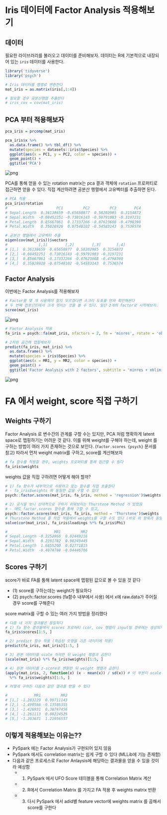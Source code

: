 # Iris 데이터에 Factor Analysis 적용해보기

## 데이터

필요한 라이브러리를 불러오고 데이터를 준비해보자. 데이터는 R에 기본적으로 내장되어 있는 `iris` 데이터를 사용한다.

```r
library('tidyverse')
library('psych')

# Iris 데이터를 행렬로 변환한다
mat_iris = as.matrix(iris[,1:4])

# 필요할 경우 공분산행렬 추출한다
# iris_cov = cov(mat_iris)
```


## PCA 부터 적용해보자

```r
pca_iris = prcomp(mat_iris)

pca_iris$x %>%
  as.data.frame() %>% tbl_df() %>%
  mutate(species = datasets::iris$Species) %>%
  ggplot(aes(x = PC1, y = PC2, color = species)) +
  geom_point() +
  ggtitle('PCA')
```

![png](fig/iris_factor_analysis/fig01.png)

PCA를 통해 얻을 수 있는 rotation matrix는 pca 결과 객체에 `rotation` 프로퍼티로 접근하면 얻을 수 있다.
직접 계산하려면 공분산 행렬에서 고유벡터를 추출하면 된다.

```r
# PCA 적용
pca_iris$rotation
#                      PC1         PC2         PC3        PC4
# Sepal.Length  0.36138659 -0.65658877  0.58202985  0.3154872
# Sepal.Width  -0.08452251 -0.73016143 -0.59791083 -0.3197231
# Petal.Length  0.85667061  0.17337266 -0.07623608 -0.4798390
# Petal.Width   0.35828920  0.07548102 -0.54583143  0.7536574

# 공분산 행렬에서 고유벡터 추출
eigen(cov(mat_iris))$vectors
#              [,1]        [,2]        [,3]       [,4]
# [1,]  0.36138659  0.65658877  0.58202985  0.3154872
# [2,] -0.08452251  0.73016143 -0.59791083 -0.3197231
# [3,]  0.85667061 -0.17337266 -0.07623608 -0.4798390
# [4,]  0.35828920 -0.07548102 -0.54583143  0.7536574
```

## Factor Analysis

이번에는 Factor Analysis를 적용해보자

```r
# Factor를 몇 개 사용해야 할지 모르겠다면 스크리 도표를 먼저 확인해본다
# 두 번째 컴포넌트에서 크게 꺾이는 것을 볼 수 있다. 일단 2개의 factor로 시작해보자.
scree(mat_iris)
```

![png](fig/iris_factor_analysis/scree.png)

```r
# Factor Analysis 적용
fa_iris = psych::fa(mat_iris, nfactors = 2, fm = 'minres', rotate = 'oblimin')

# 2차원 공간에 맵핑해보자
predict(fa_iris, mat_iris) %>%
  as.data.frame() %>%
  mutate(species = iris$Species) %>%
  ggplot(aes(x = MR1, y = MR2, color = species)) +
  geom_point() +
  ggtitle('Factor Analysis with 2 factors', subtitle = 'minres + oblimin')
```

![png](fig/iris_factor_analysis/fig02.png)


# FA 에서 weight, score 직접 구하기

## Weights 구하기

Factor Analysis 로 변수간의 관계를 구할 수는 있지만, PCA 처럼 명확하게 latent space로 맵핑하기는 어려운 것 같다.
이를 위해 weight를 구해야 하는데, weight 를 구하는 방법이 여러 가지 존재하는 것으로 보인다. (`factor.scores {psych}` 문서를 참고)
따라서 먼저 weight matrix를 구하고, score를 계산해보자

```r
# fa 함수를 적용할 경우, weights 프로퍼티를 통해 접근할 수 있다
fa_iris$weights
```

weights 값을 직접 구하려면 어떻게 해야 할까?

```r
# 1) fa 함수가 내부적으로 사용하고 있는 함수를 직접 호출한다
# - fa_iris$weights 와 동일한 값을 구할 수 있다
psych::factor.scores(mat_iris, fa_iris, method = 'regression')$weights

# 2) 공식을 보니 상대적으로 구하기 쉬워보이는 Thurstone Method 가 있었음
# - 얘도 factor.scores 함수를 통해 구할 수 있고,
psych::factor.scores(mat_iris, fa_iris, method = 'Thurstone')$weights
# Thurstone Method 를 직접 적용해서 weights를 구할 수도 있다 (바로 위 항목과 동일한 값)
solve(cor(mat_iris), fa_iris$loadings %*% fa_iris$Phi)

#                     MR1         MR2
# Sepal.Length -0.2252966  0.02449216
# Sepal.Width   0.2281782  0.98249445
# Petal.Length  1.6855200  0.02771815
# Petal.Width  -0.4074788 -0.04446706
```


## Scores 구하기

score가 바로 FA를 통해 latent space에 맵핑된 값으로 볼 수 있을 것 같다

- (1) score를 구하는데는 weight가 필요하다
- (2) psych::factor.scores (fa함수 내부에서 사용) 에서 x에 raw.data가 주어질 경우 score를 구해준다

score matrix를 구할 수 있는 여러 가지 방법을 정리했다

```r
# 다음 네 가지 결과물은 동일하다
# 1) fa 함수 결과물에서 scores 프로퍼티 (cor, cov 행렬이 input일 경우에는 생성되지 않는다)
fa_iris$scores[1:5, ]

# 2) predict 함수 적용 (학습된 모형을 기존 데이터에 적용)
predict(fa_iris, mat_iris)[1:5, ]

# 3) 원본 데이터를 scale 처리한 뒤 weight 행렬과 곱한다
(scale(mat_iris) %*% fa_iris$weights)[1:5, ]

# 4) 원본 데이터를 z-score로 변환한 뒤 weight 행렬과 곱한다
(apply(mat_iris, 2, function(x) (x - mean(x)) / sd(x)) # 이 부분이 scale(mat_iris) 과 동일함
  %*% fa_iris$weights)[1:5, ]

# 어떻게 구하든 다음과 같은 결과를 얻을 수 있다

#            MR1         MR2
# [1,] -1.283229  0.99711143
# [2,] -1.490566 -0.13586355
# [3,] -1.426931  0.30747456
# [4,] -1.261113  0.08224525
# [5,] -1.203671  1.21956557
```

## 이렇게 적용해보는 이유는??

- PySpark 에는 Factor Analysis가 구현되어 있지 않음
- PySpark 에서도 correlation matrix는 쉽게 구할 수 있다 (MLLib에 기능 존재함)
- 다음과 같은 프로세스로 Factor Anlaysis에 해당하는 결과물을 얻을 수 있을 것이라 예상함
   - 1) PySpark 에서 UFO Score 테이블을 통해 Correlation Matrix 계산
   - 2) R에서 Correlation Matrix 를 가지고 FA 적용 후 weights matrix 반환
   - 3) 다시 PySpark 에서 adid별 feature vector에 weights matrix 를 곱해서 score를 구한다
